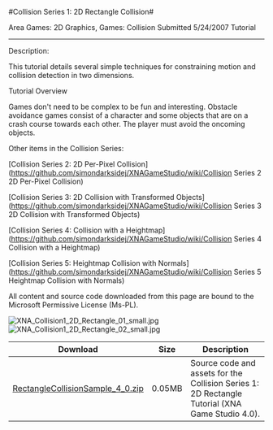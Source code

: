 #Collision Series 1: 2D Rectangle Collision#

Area
Games: 2D Graphics, Games: Collision
Submitted
5/24/2007
Tutorial

---

Description:

This tutorial details several simple techniques for constraining motion and collision detection in two dimensions.

Tutorial Overview

Games don't need to be complex to be fun and interesting. Obstacle avoidance games consist of a character and some objects that are on a crash course towards each other. The player must avoid the oncoming objects.


Other items in the Collision Series:

[Collision Series 2: 2D Per-Pixel Collision](https://github.com/simondarksidej/XNAGameStudio/wiki/Collision Series 2 2D Per-Pixel Collision)

[Collision Series 3: 2D Collision with Transformed Objects](https://github.com/simondarksidej/XNAGameStudio/wiki/Collision Series 3 2D Collision with Transformed Objects)

[Collision Series 4: Collision with a Heightmap](https://github.com/simondarksidej/XNAGameStudio/wiki/Collision Series 4 Collision with a Heightmap)

[Collision Series 5: Heightmap Collision with Normals](https://github.com/simondarksidej/XNAGameStudio/wiki/Collision Series 5 Heightmap Collision with Normals)


All content and source code downloaded from this page are bound to the Microsoft Permissive License (Ms-PL).

![XNA_Collision1_2D_Rectangle_01_small.jpg](https://github.com/simondarksidej/XNAGameStudio/blob/master/Images/XNA_Collision1_2D_Rectangle_01_small.jpg)![XNA_Collision1_2D_Rectangle_02_small.jpg](https://github.com/simondarksidej/XNAGameStudio/blob/master/Images/XNA_Collision1_2D_Rectangle_02_small.jpg)	


Download | Size | Description
---|---|---|
[RectangleCollisionSample_4_0.zip](https://github.com/simondarksidej/XNAGameStudio/blob/master/Samples/RectangleCollisionSample_4_0.zip?raw=true) | 0.05MB | Source code and assets for the Collision Series 1: 2D Rectangle Tutorial (XNA Game Studio 4.0). 